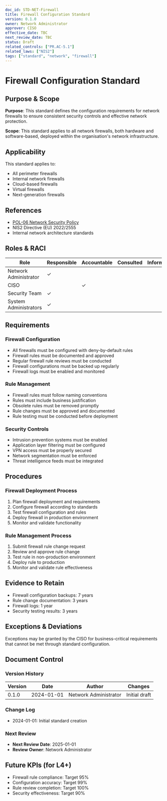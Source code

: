 ```yaml
---
doc_id: STD-NET-Firewall
title: Firewall Configuration Standard
version: 0.1.0
owner: Network Administrator
approver: CISO
effective_date: TBC
next_review_date: TBC
status: Draft
related_controls: ["PR.AC-5.1"]
related_laws: ["NIS2"]
tags: ["standard", "network", "firewall"]
---
```


# Firewall Configuration Standard

## Purpose & Scope

**Purpose**: This standard defines the configuration requirements for network firewalls to ensure consistent security controls and effective network protection.

**Scope**: This standard applies to all network firewalls, both hardware and software-based, deployed within the organisation's network infrastructure.

## Applicability

This standard applies to:
- All perimeter firewalls
- Internal network firewalls
- Cloud-based firewalls
- Virtual firewalls
- Next-generation firewalls

## References

- [POL-06 Network Security Policy](../../policies/POL-06_NetworkSecurityPolicy.md)
- NIS2 Directive (EU) 2022/2555
- Internal network architecture standards

## Roles & RACI

| Role | Responsible | Accountable | Consulted | Informed |
|------|-------------|-------------|-----------|----------|
| Network Administrator | ✓ | | | |
| CISO | | ✓ | | |
| Security Team | ✓ | | | |
| System Administrators | ✓ | | | |

## Requirements

### Firewall Configuration
- All firewalls must be configured with deny-by-default rules
- Firewall rules must be documented and approved
- Regular firewall rule reviews must be conducted
- Firewall configurations must be backed up regularly
- Firewall logs must be enabled and monitored

### Rule Management
- Firewall rules must follow naming conventions
- Rules must include business justification
- Obsolete rules must be removed promptly
- Rule changes must be approved and documented
- Rule testing must be conducted before deployment

### Security Controls
- Intrusion prevention systems must be enabled
- Application layer filtering must be configured
- VPN access must be properly secured
- Network segmentation must be enforced
- Threat intelligence feeds must be integrated

## Procedures

### Firewall Deployment Process
1. Plan firewall deployment and requirements
2. Configure firewall according to standards
3. Test firewall configuration and rules
4. Deploy firewall in production environment
5. Monitor and validate functionality

### Rule Management Process
1. Submit firewall rule change request
2. Review and approve rule change
3. Test rule in non-production environment
4. Deploy rule to production
5. Monitor and validate rule effectiveness

## Evidence to Retain

- Firewall configuration backups: 7 years
- Rule change documentation: 3 years
- Firewall logs: 1 year
- Security testing results: 3 years

## Exceptions & Deviations

Exceptions may be granted by the CISO for business-critical requirements that cannot be met through standard configuration.

## Document Control

### Version History
| Version | Date | Author | Changes |
|---------|------|--------|---------|
| 0.1.0 | 2024-01-01 | Network Administrator | Initial draft |

### Change Log
- 2024-01-01: Initial standard creation

### Next Review
- **Next Review Date**: 2025-01-01
- **Review Owner**: Network Administrator

## Future KPIs (for L4+)
- Firewall rule compliance: Target 95%
- Configuration accuracy: Target 99%
- Rule review completion: Target 100%
- Security effectiveness: Target 90%
